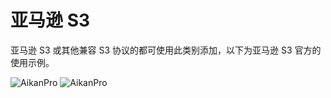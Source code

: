 # 亚马逊 S3

亚马逊 S3 或其他兼容 S3 协议的都可使用此类别添加，以下为亚马逊 S3 官方的使用示例。


<a target="_blank" rel="noopener noreferrer">
<img  src="/img/example/s3-01.png"   alt="AikanPro"/> </a>

<a target="_blank" rel="noopener noreferrer">
<img  src="/img/example/s3-02.png"   alt="AikanPro"/> </a>